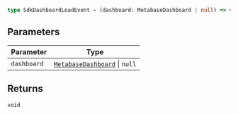 ```ts
type SdkDashboardLoadEvent = (dashboard: MetabaseDashboard | null) => void;
```

## Parameters

| Parameter   | Type                                                  |
| ----------- | ----------------------------------------------------- |
| `dashboard` | [`MetabaseDashboard`](MetabaseDashboard.md) \| `null` |

## Returns

`void`
